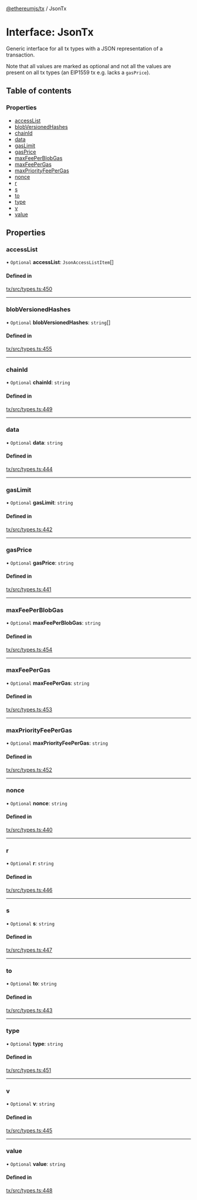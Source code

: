 [@ethereumjs/tx](../README.md) / JsonTx

# Interface: JsonTx

Generic interface for all tx types with a
JSON representation of a transaction.

Note that all values are marked as optional
and not all the values are present on all tx types
(an EIP1559 tx e.g. lacks a `gasPrice`).

## Table of contents

### Properties

- [accessList](JsonTx.md#accesslist)
- [blobVersionedHashes](JsonTx.md#blobversionedhashes)
- [chainId](JsonTx.md#chainid)
- [data](JsonTx.md#data)
- [gasLimit](JsonTx.md#gaslimit)
- [gasPrice](JsonTx.md#gasprice)
- [maxFeePerBlobGas](JsonTx.md#maxfeeperblobgas)
- [maxFeePerGas](JsonTx.md#maxfeepergas)
- [maxPriorityFeePerGas](JsonTx.md#maxpriorityfeepergas)
- [nonce](JsonTx.md#nonce)
- [r](JsonTx.md#r)
- [s](JsonTx.md#s)
- [to](JsonTx.md#to)
- [type](JsonTx.md#type)
- [v](JsonTx.md#v)
- [value](JsonTx.md#value)

## Properties

### accessList

• `Optional` **accessList**: `JsonAccessListItem`[]

#### Defined in

[tx/src/types.ts:450](https://github.com/ethereumjs/ethereumjs-monorepo/blob/master/packages/tx/src/types.ts#L450)

___

### blobVersionedHashes

• `Optional` **blobVersionedHashes**: `string`[]

#### Defined in

[tx/src/types.ts:455](https://github.com/ethereumjs/ethereumjs-monorepo/blob/master/packages/tx/src/types.ts#L455)

___

### chainId

• `Optional` **chainId**: `string`

#### Defined in

[tx/src/types.ts:449](https://github.com/ethereumjs/ethereumjs-monorepo/blob/master/packages/tx/src/types.ts#L449)

___

### data

• `Optional` **data**: `string`

#### Defined in

[tx/src/types.ts:444](https://github.com/ethereumjs/ethereumjs-monorepo/blob/master/packages/tx/src/types.ts#L444)

___

### gasLimit

• `Optional` **gasLimit**: `string`

#### Defined in

[tx/src/types.ts:442](https://github.com/ethereumjs/ethereumjs-monorepo/blob/master/packages/tx/src/types.ts#L442)

___

### gasPrice

• `Optional` **gasPrice**: `string`

#### Defined in

[tx/src/types.ts:441](https://github.com/ethereumjs/ethereumjs-monorepo/blob/master/packages/tx/src/types.ts#L441)

___

### maxFeePerBlobGas

• `Optional` **maxFeePerBlobGas**: `string`

#### Defined in

[tx/src/types.ts:454](https://github.com/ethereumjs/ethereumjs-monorepo/blob/master/packages/tx/src/types.ts#L454)

___

### maxFeePerGas

• `Optional` **maxFeePerGas**: `string`

#### Defined in

[tx/src/types.ts:453](https://github.com/ethereumjs/ethereumjs-monorepo/blob/master/packages/tx/src/types.ts#L453)

___

### maxPriorityFeePerGas

• `Optional` **maxPriorityFeePerGas**: `string`

#### Defined in

[tx/src/types.ts:452](https://github.com/ethereumjs/ethereumjs-monorepo/blob/master/packages/tx/src/types.ts#L452)

___

### nonce

• `Optional` **nonce**: `string`

#### Defined in

[tx/src/types.ts:440](https://github.com/ethereumjs/ethereumjs-monorepo/blob/master/packages/tx/src/types.ts#L440)

___

### r

• `Optional` **r**: `string`

#### Defined in

[tx/src/types.ts:446](https://github.com/ethereumjs/ethereumjs-monorepo/blob/master/packages/tx/src/types.ts#L446)

___

### s

• `Optional` **s**: `string`

#### Defined in

[tx/src/types.ts:447](https://github.com/ethereumjs/ethereumjs-monorepo/blob/master/packages/tx/src/types.ts#L447)

___

### to

• `Optional` **to**: `string`

#### Defined in

[tx/src/types.ts:443](https://github.com/ethereumjs/ethereumjs-monorepo/blob/master/packages/tx/src/types.ts#L443)

___

### type

• `Optional` **type**: `string`

#### Defined in

[tx/src/types.ts:451](https://github.com/ethereumjs/ethereumjs-monorepo/blob/master/packages/tx/src/types.ts#L451)

___

### v

• `Optional` **v**: `string`

#### Defined in

[tx/src/types.ts:445](https://github.com/ethereumjs/ethereumjs-monorepo/blob/master/packages/tx/src/types.ts#L445)

___

### value

• `Optional` **value**: `string`

#### Defined in

[tx/src/types.ts:448](https://github.com/ethereumjs/ethereumjs-monorepo/blob/master/packages/tx/src/types.ts#L448)
